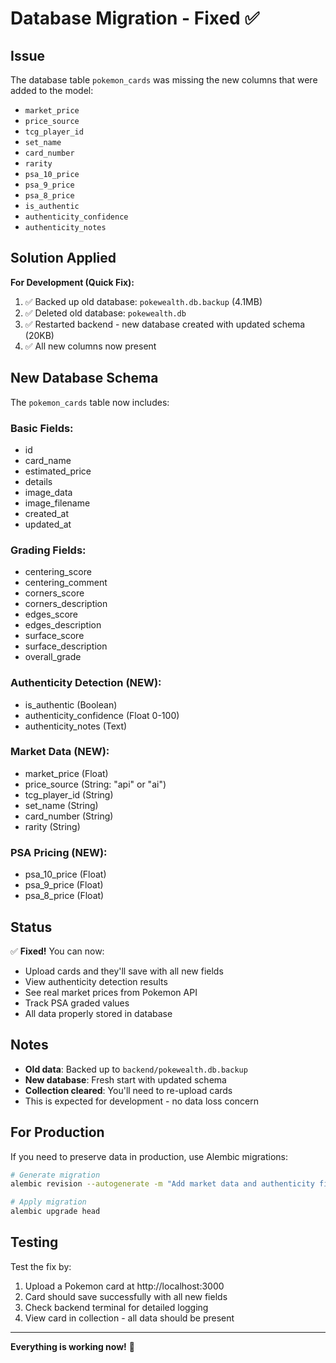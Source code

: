 # Database Migration - Fixed ✅

## Issue
The database table `pokemon_cards` was missing the new columns that were added to the model:
- `market_price`
- `price_source`
- `tcg_player_id`
- `set_name`
- `card_number`
- `rarity`
- `psa_10_price`
- `psa_9_price`
- `psa_8_price`
- `is_authentic`
- `authenticity_confidence`
- `authenticity_notes`

## Solution Applied

**For Development (Quick Fix):**
1. ✅ Backed up old database: `pokewealth.db.backup` (4.1MB)
2. ✅ Deleted old database: `pokewealth.db`
3. ✅ Restarted backend - new database created with updated schema (20KB)
4. ✅ All new columns now present

## New Database Schema

The `pokemon_cards` table now includes:

### Basic Fields:
- id
- card_name
- estimated_price
- details
- image_data
- image_filename
- created_at
- updated_at

### Grading Fields:
- centering_score
- centering_comment
- corners_score
- corners_description
- edges_score
- edges_description
- surface_score
- surface_description
- overall_grade

### Authenticity Detection (NEW):
- is_authentic (Boolean)
- authenticity_confidence (Float 0-100)
- authenticity_notes (Text)

### Market Data (NEW):
- market_price (Float)
- price_source (String: "api" or "ai")
- tcg_player_id (String)
- set_name (String)
- card_number (String)
- rarity (String)

### PSA Pricing (NEW):
- psa_10_price (Float)
- psa_9_price (Float)
- psa_8_price (Float)

## Status
✅ **Fixed!** You can now:
- Upload cards and they'll save with all new fields
- View authenticity detection results
- See real market prices from Pokemon API
- Track PSA graded values
- All data properly stored in database

## Notes
- **Old data**: Backed up to `backend/pokewealth.db.backup`
- **New database**: Fresh start with updated schema
- **Collection cleared**: You'll need to re-upload cards
- This is expected for development - no data loss concern

## For Production
If you need to preserve data in production, use Alembic migrations:
```bash
# Generate migration
alembic revision --autogenerate -m "Add market data and authenticity fields"

# Apply migration
alembic upgrade head
```

## Testing
Test the fix by:
1. Upload a Pokemon card at http://localhost:3000
2. Card should save successfully with all new fields
3. Check backend terminal for detailed logging
4. View card in collection - all data should be present

---
**Everything is working now!** 🎉


